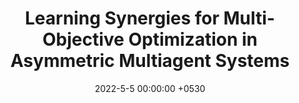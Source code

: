 ---
layout: paper
title:  "Learning Synergies for Multi-Objective Optimization in Asymmetric Multiagent Systems"
venue:  "In Proceedings of the Genetic and Evolutionary Computation Conference" #"GECCO 2023"
venue_short: "(GECCO). 2023."
authors: "G. Dixit, K. Tumer"
pub_url: "/assets/publications/GECCO23_MOAIM.pdf"

date:   2022-5-5 00:00:00 +0530
last_edited: 2022-03-07 00:30:00 +0530
categories: research
excerpt: "gecco 23"

loadScripts: false
scripts: []
---